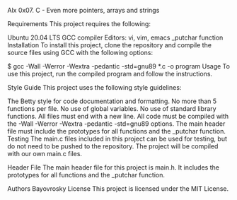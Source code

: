 Alx 0x07. C - Even more pointers, arrays and strings

Requirements
This project requires the following:

Ubuntu 20.04 LTS
GCC compiler
Editors: vi, vim, emacs
_putchar function
Installation
To install this project, clone the repository and compile the source files using GCC with the following options:

$ gcc -Wall -Werror -Wextra -pedantic -std=gnu89 *.c -o program
Usage
To use this project, run the compiled program and follow the instructions.

Style Guide
This project uses the following style guidelines:

The Betty style for code documentation and formatting.
No more than 5 functions per file.
No use of global variables.
No use of standard library functions.
All files must end with a new line.
All code must be compiled with the -Wall -Werror -Wextra -pedantic -std=gnu89 options.
The main header file must include the prototypes for all functions and the _putchar function.
Testing
The main.c files included in this project can be used for testing, but do not need to be pushed to the repository. The project will be compiled with our own main.c files.

Header File
The main header file for this project is main.h. It includes the prototypes for all functions and the _putchar function.

Authors
Bayovrosky
License
This project is licensed under the MIT License.
